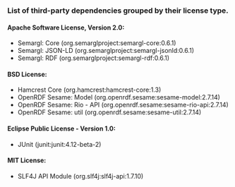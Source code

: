### List of third-party dependencies grouped by their license type.

#### Apache Software License, Version 2.0:

  * Semargl: Core (org.semarglproject:semargl-core:0.6.1)
  * Semargl: JSON-LD (org.semarglproject:semargl-jsonld:0.6.1)
  * Semargl: RDF (org.semarglproject:semargl-rdf:0.6.1)

#### BSD License:

  * Hamcrest Core (org.hamcrest:hamcrest-core:1.3)
  * OpenRDF Sesame: Model (org.openrdf.sesame:sesame-model:2.7.14)
  * OpenRDF Sesame: Rio - API (org.openrdf.sesame:sesame-rio-api:2.7.14)
  * OpenRDF Sesame: util (org.openrdf.sesame:sesame-util:2.7.14)

#### Eclipse Public License - Version 1.0:

  * JUnit (junit:junit:4.12-beta-2)

#### MIT License:

  * SLF4J API Module (org.slf4j:slf4j-api:1.7.10)
